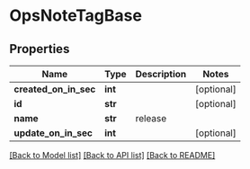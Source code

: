 # OpsNoteTagBase

## Properties
Name | Type | Description | Notes
------------ | ------------- | ------------- | -------------
**created_on_in_sec** | **int** |  | [optional] 
**id** | **str** |  | [optional] 
**name** | **str** | release | 
**update_on_in_sec** | **int** |  | [optional] 

[[Back to Model list]](../README.md#documentation-for-models) [[Back to API list]](../README.md#documentation-for-api-endpoints) [[Back to README]](../README.md)


